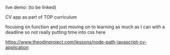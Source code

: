 live demo: (to be linked)

CV app as part of TOP curriculum

focusing on function and just moving on to learning as much as I can with a deadline so not really putting time into css here

https://www.theodinproject.com/lessons/node-path-javascript-cv-application
